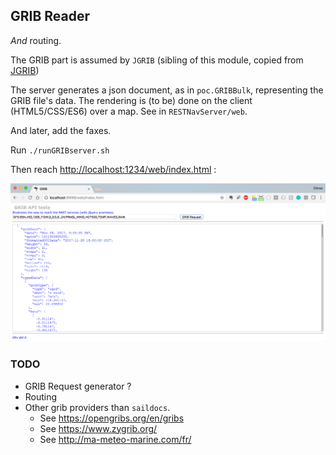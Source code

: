 ## GRIB Reader
_And_ routing.

The GRIB part is assumed by `JGRIB` (sibling of this module, copied from [JGRIB](https://jgrib.sourceforge.net/))

The server generates a json document, as in `poc.GRIBBulk`, representing the GRIB file's data.
The rendering is (to be) done on the client (HTML5/CSS/ES6) over a map. See in `RESTNavServer/web`.

And later, add the faxes.

Run `./runGRIBserver.sh`

Then reach <http://localhost:1234/web/index.html> :

![Test API](./screenshot.00.png)  <!-- TODO replace this screenshot -->

### TODO
- GRIB Request generator ?
- Routing
- Other grib providers than `saildocs`. 
  - See <https://opengribs.org/en/gribs> 
  - See <https://www.zygrib.org/>
  - See <http://ma-meteo-marine.com/fr/>
